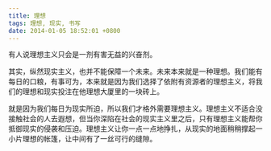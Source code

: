 ```yaml
---
title: 理想
tags: 理想, 现实, 书写
date: 2014-01-05 18:52:01 +0800
---
```



有人说理想主义只会是一剂有害无益的兴奋剂。

其实，纵然现实主义，也并不能保障一个未来。未来本来就是一种理想。我们能有每日的口粮，有事可为，本来就是因为我们选择了依附有资源者的理想主义，将我们的理想和现实投注在他理想大厦里的一块砖上。

就是因为我们每日为现实所迫，所以我们才格外需要理想主义。理想主义不适合没接触社会的人去遐想，但当你深陷在社会的现实主义里之后，只有理想主义能帮你抵御现实的侵袭和压迫。理想主义让你一点一点地挣扎，从现实的地面稍稍撑起一小片理想的帐篷，让中间有了一丝可行的缝隙。

